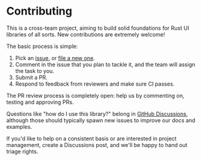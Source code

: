 # Contributing

This is a cross-team project, aiming to build solid foundations for Rust UI libraries of all sorts.
New contributions are extremely welcome!

The basic process is simple:

1. Pick an [issue](https://github.com/DioxusLabs/stretch/issues?q=is%3Aissue+is%3Aopen+label%3A%22good+first+issue%22), or [file a new one](https://github.com/DioxusLabs/stretch/issues/new).
2. Comment in the issue that you plan to tackle it, and the team will assign the task to you.
3. Submit a PR.
4. Respond to feedback from reviewers and make sure CI passes.

The PR review process is completely open:  help us by commenting on, testing and approving PRs.

Questions like "how do I use this library?" belong in [GitHub Discussions](https://github.com/DioxusLabs/stretch/discussions/new), although those should typically spawn new issues to improve our docs and examples.

If you'd like to help on a consistent basis or are interested in project management, create a Discussions post, and we'll be happy to hand out triage rights.
